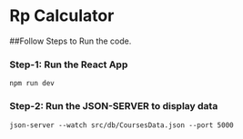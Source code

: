 # Rp Calculator

##Follow Steps to Run the code.

### Step-1: Run the React App
```
npm run dev

```

### Step-2: Run the JSON-SERVER to display data
```
json-server --watch src/db/CoursesData.json --port 5000
```

